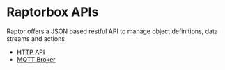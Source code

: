 # Raptorbox APIs

Raptor offers a JSON based restful API to manage object definitions, data streams and actions

-   [HTTP API](/documentation/api-docs/http)
-   [MQTT Broker](/documentation/api-docs/mqtt)
